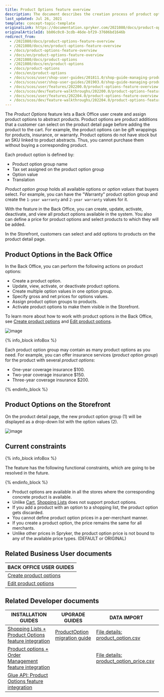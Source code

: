 ```yaml
---
title: Product Options feature overview
description: The document describes the creation process of product options and how it is managed in the Back Office
last_updated: Jul 26, 2021
template: concept-topic-template
originalLink: https://documentation.spryker.com/2021080/docs/product-options-feature-overview
originalArticleId: bb06c0c0-3cdb-46de-bf29-37606bd1646b
redirect_from:
  - /2021080/docs/product-options-feature-overview
  - /2021080/docs/en/product-options-feature-overview
  - /docs/product-options-feature-overview
  - /docs/en/product-options-feature-overview
  - /2021080/docs/product-options
  - /2021080/docs/en/product-options
  - /docs/product-options
  - /docs/en/product-options
  - /docs/scos/user/shop-user-guides/201811.0/shop-guide-managing-products.html
  - /docs/scos/user/shop-user-guides/201903.0/shop-guide-managing-products.html
  - /docs/scos/user/features/202200.0/product-options-feature-overview.html
  - /docs/scos/dev/feature-walkthroughs/202200.0/product-options-feature-walkthrough.html  
  - /docs/scos/user/features/202204.0/product-options-feature-overview.html
  - /docs/scos/dev/feature-walkthroughs/202204.0/product-options-feature-walkthrough.html  
---
```


The *Product Options* feature lets a Back Office user create and assign product options to abstract products. Product options are product additions that a customer can select on the product detail page before adding the product to the cart. For example, the product options can be gift wrappings for products, insurance, or warranty. Product options do not have stock but an SKU linked to product abstracts. Thus, you cannot purchase them without buying a corresponding product.

Each product option is defined by:
* Product option group name
* Tax set assigned on the product option group
* Option value
* Translation

*Product option group* holds all available options or *option values* that buyers select. For example, you can have the "Warranty" product option group and create the `1-year warranty` and `2-year warranty` values for it.

With the feature in the Back Office, you can create, update, activate, deactivate, and view all product options available in the system. You also can define a price for product options and select products to which they will be added.

In the Storefront, customers can select and add options to products on the product detail page.

## Product Options in the Back Office

In the Back Office, you can perform the following actions on product options:
* Create a product option.
* Update, view, activate, or deactivate product options.
* Create multiple option values in one option group.
* Specify gross and net prices for options values.
* Assign product option groups to products.
* Activate product options to make them visible in the Storefront.

To learn more about how to work with product options in the Back Office, see [Create product options](/docs/pbc/all/product-information-management/{{page.version}}/manage-in-the-back-office/product-options/create-product-options.html) and [Edit product options](/docs/pbc/all/product-information-management/{{page.version}}/manage-in-the-back-office/product-options/edit-product-options.html).

![image](https://spryker.s3.eu-central-1.amazonaws.com/docs/Features/Product+Management/Product+Options/Product+Options+Overview/product-option-back-office.png)

{% info_block infoBox %}

Each product option group may contain as many product options as you need. For example, you can offer insurance services (*product option group*) for the product with several *product options*:
* One-year coverage insurance $100.
* Two-year coverage insurance $150.
* Three-year coverage insurance $200.

{% endinfo_block %}

## Product Options on the Storefront

On the product detail page, the new product option group (1) will be displayed as a drop-down list with the option values (2).

![image](https://spryker.s3.eu-central-1.amazonaws.com/docs/Features/Product+Management/Product+Options/Product+Options+Overview/product-option-yves.png)

## Current constraints

{% info_block infoBox %}

The feature has the following functional constraints, which are going to be resolved in the future.

{% endinfo_block %}

* Product options are available in all the stores where the corresponding concrete product is available.
* Unlike [Cart](/docs/pbc/all/cart-and-checkout/{{site.version}}/base-shop/shared-carts-feature-overview.html), [Shopping Lists](/docs/pbc/all/shopping-list-and-wishlist/{{site.version}}/base-shop/shopping-lists-feature-overview/shopping-lists-feature-overview.html) does not support product options.
* If you add a product with an option to a shopping list, the product option gets discarded.
* You cannot define product option prices in a per-merchant manner.
* If you create a product option, the price remains the same for all merchants.
* Unlike other prices in Spryker, the product option price is not bound to any of the available price types. (DEFAULT or ORIGINAL)

## Related Business User documents

|BACK OFFICE USER GUIDES|
|---|
| [Create product options](/docs/pbc/all/product-information-management/{{page.version}}/manage-in-the-back-office/product-options/create-product-options.html)  |
| [Edit product options](/docs/pbc/all/product-information-management/{{page.version}}/manage-in-the-back-office/product-options/edit-product-options.html)  |

## Related Developer documents

| INSTALLATION GUIDES | UPGRADE GUIDES | DATA IMPORT |
|---------|---------|---------|
| [Shopping Lists + Product Options feature integration](/docs/pbc/all/shopping-list-and-wishlist/{{page.version}}/base-shop/install-and-upgrade/integrate-the-shopping-lists-product-options-feature.html)  | [ProductOption migration guide](/docs/pbc/all/product-information-management/{{page.version}}/install-and-upgrade/upgrade-modules/upgrade-the-productoption-module.html)  |[File details: product_option.csv](/docs/pbc/all/product-information-management/{{page.version}}/import-and-export-data/product-options/file-details-product-option.csv.html) |
| [Product options + Order Management feature integration](/docs/pbc/all/product-information-management/{{page.version}}/install-and-upgrade/install-features/install-the-product-options-order-management-feature.html)  | | [File details: product_option_price.csv](/docs/pbc/all/product-information-management/{{page.version}}/import-and-export-data/product-options/file-details-product-option-price.csv.html) |
| [Glue API: Product Options feature integration](/docs/pbc/all/product-information-management/{{page.version}}/install-and-upgrade/install-glue-api/install-the-product-options-glue-api.html)  | | |
